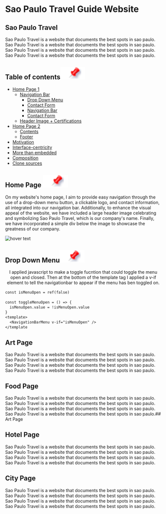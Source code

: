 # Sao Paulo Travel Guide Website

## Sao Paulo Travel

Sao Paulo Travel is a website that documents the best spots in sao paulo. Sao Paulo Travel is a website that documents the best spots in sao paulo. Sao Paulo Travel is a website that documents the best spots in sao paulo. Sao Paulo Travel is a website that documents the best spots in sao paulo.

## Table of contents[![](https://raw.githubusercontent.com/aregtech/areg-sdk/master/docs/img/pin.svg)](#table-of-contents)

- [Home Page 1](#home-page)
  - [Navigation Bar](#navigation-bar)
    - [ Drop Down Menu](#drop-down-menu)
    - [Contact Form](#contact-form)
    - [Navigation Bar](#navigation-bar)
    - [Contact Form](#contact-form)
  - [Header Image + Certifications](#header-img-certif)
- [Home Page 2](#home-page)
  - [Contents](#contents)
  - [Footer](#footer)
- [Motivation](#motivation)
- [Interface-centricity](#interface-centricity)
- [More than embedded](#more-than-embedded)
- [Composition](#composition)
- [Clone sources](#clone-sources)

## Home Page [![](https://raw.githubusercontent.com/aregtech/areg-sdk/master/docs/img/pin.svg)](#home-page)

On my website's home page, I aim to provide easy navigation through the use of a drop-down menu button, a clickable logo, and contact information, all integrated into our navigation bar. Additionally, to enhance the visual appeal of the website, we have included a large header image celebrating and symbolizing Sao Paulo Travel, which is our company's name. Finally, we have incorporated a simple div below the image to showcase the greatness of our company.

<p>
  <img src="Screenshot 2024-06-28 at 15.42.34.png" width="790" title="hover text">
</p>

## Drop Down Menu[![](https://raw.githubusercontent.com/aregtech/areg-sdk/master/docs/img/pin.svg)](#drop-down-menu)

<p style="text-align: center;">I applied javascript to make a toggle fucntion that could toggle the menu open and closed. Then at the bottom of the template tag I applied a v-if element to tell the navigationbar to appear if the menu has ben toggled on.</p>

```
const isMenuOpen = ref(false)

const toggleMenuOpen = () => {
  isMenuOpen.value = !isMenuOpen.value
}
<template>
  <NavigationBarMenu v-if="isMenuOpen" />
</template
```

## Art Page

Sao Paulo Travel is a website that documents the best spots in sao paulo. Sao Paulo Travel is a website that documents the best spots in sao paulo. Sao Paulo Travel is a website that documents the best spots in sao paulo. Sao Paulo Travel is a website that documents the best spots in sao paulo.

## Food Page

Sao Paulo Travel is a website that documents the best spots in sao paulo. Sao Paulo Travel is a website that documents the best spots in sao paulo. Sao Paulo Travel is a website that documents the best spots in sao paulo. Sao Paulo Travel is a website that documents the best spots in sao paulo.## Art Page

## Hotel Page

Sao Paulo Travel is a website that documents the best spots in sao paulo. Sao Paulo Travel is a website that documents the best spots in sao paulo. Sao Paulo Travel is a website that documents the best spots in sao paulo. Sao Paulo Travel is a website that documents the best spots in sao paulo.

## City Page

Sao Paulo Travel is a website that documents the best spots in sao paulo. Sao Paulo Travel is a website that documents the best spots in sao paulo. Sao Paulo Travel is a website that documents the best spots in sao paulo. Sao Paulo Travel is a website that documents the best spots in sao paulo.

```

```
